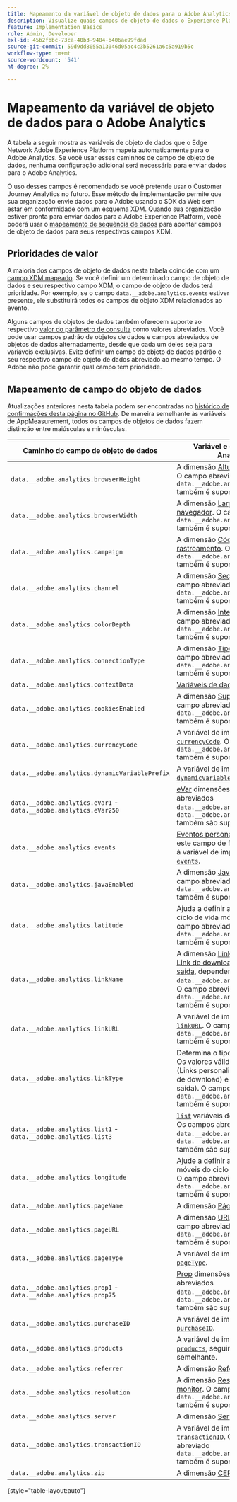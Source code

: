 ```yaml
---
title: Mapeamento da variável de objeto de dados para o Adobe Analytics
description: Visualize quais campos de objeto de dados o Experience Platform Edge mapeia automaticamente para variáveis do Analytics.
feature: Implementation Basics
role: Admin, Developer
exl-id: 45b2fbbc-73ca-40b3-9484-b406ae99fdad
source-git-commit: 59d9dd8055a13046d05ac4c3b5261a6c5a919b5c
workflow-type: tm+mt
source-wordcount: '541'
ht-degree: 2%

---
```


# Mapeamento da variável de objeto de dados para o Adobe Analytics

A tabela a seguir mostra as variáveis de objeto de dados que o Edge Network Adobe Experience Platform mapeia automaticamente para o Adobe Analytics. Se você usar esses caminhos de campo de objeto de dados, nenhuma configuração adicional será necessária para enviar dados para o Adobe Analytics.

O uso desses campos é recomendado se você pretende usar o Customer Journey Analytics no futuro. Esse método de implementação permite que sua organização envie dados para o Adobe usando o SDK da Web sem estar em conformidade com um esquema XDM. Quando sua organização estiver pronta para enviar dados para a Adobe Experience Platform, você poderá usar o [mapeamento de sequência de dados](https://experienceleague.adobe.com/en/docs/experience-platform/datastreams/data-prep#mapping) para apontar campos de objeto de dados para seus respectivos campos XDM.

## Prioridades de valor

A maioria dos campos de objeto de dados nesta tabela coincide com um [campo XDM mapeado](xdm-var-mapping.md). Se você definir um determinado campo de objeto de dados e seu respectivo campo XDM, o campo de objeto de dados terá prioridade. Por exemplo, se o campo `data.__adobe.analytics.events` estiver presente, ele substituirá todos os campos de objeto XDM relacionados ao evento.

Alguns campos de objetos de dados também oferecem suporte ao respectivo [valor do parâmetro de consulta](../validate/query-parameters.md) como valores abreviados. Você pode usar campos padrão de objetos de dados e campos abreviados de objetos de dados alternadamente, desde que cada um deles seja para variáveis exclusivas. Evite definir um campo de objeto de dados padrão e seu respectivo campo de objeto de dados abreviado ao mesmo tempo. O Adobe não pode garantir qual campo tem prioridade.

## Mapeamento de campo do objeto de dados

Atualizações anteriores nesta tabela podem ser encontradas no [histórico de confirmações desta página no GitHub](https://github.com/AdobeDocs/analytics.en/commits/main/help/implement/aep-edge/data-var-mapping.md). De maneira semelhante às variáveis de AppMeasurement, todos os campos de objetos de dados fazem distinção entre maiúsculas e minúsculas.

| Caminho do campo de objeto de dados | Variável e descrição do Analytics |
| --- | --- |
| `data.__adobe.analytics.browserHeight` | A dimensão [Altura do navegador](../../components/dimensions/browser-height.md). O campo abreviado `data.__adobe.analytics.bh` também é suportado. |
| `data.__adobe.analytics.browserWidth` | A dimensão [Largura do navegador](../../components/dimensions/browser-width.md). O campo abreviado `data.__adobe.analytics.bw` também é suportado. |
| `data.__adobe.analytics.campaign` | A dimensão [Código de rastreamento](../../components/dimensions/tracking-code.md). O campo abreviado `data.__adobe.analytics.v0` também é suportado. |
| `data.__adobe.analytics.channel` | A dimensão [Seção do site](../../components/dimensions/site-section.md). O campo abreviado `data.__adobe.analytics.ch` também é suportado. |
| `data.__adobe.analytics.colorDepth` | A dimensão [Intensidade de cor](../../components/dimensions/color-depth.md). O campo abreviado `data.__adobe.analytics.c` também é suportado. |
| `data.__adobe.analytics.connectionType` | A dimensão [Tipo de conexão](../../components/dimensions/connection-type.md). O campo abreviado `data.__adobe.analytics.ct` também é suportado. |
| `data.__adobe.analytics.contextData` | [Variáveis de dados de contexto](/help/implement/vars/page-vars/contextdata.md). |
| `data.__adobe.analytics.cookiesEnabled` | A dimensão [Suporte a cookies](../../components/dimensions/cookie-support.md). O campo abreviado `data.__adobe.analytics.k` também é suportado. |
| `data.__adobe.analytics.currencyCode` | A variável de implementação [`currencyCode`](../vars/config-vars/currencycode.md). O campo abreviado `data.__adobe.analytics.cc` também é suportado. |
| `data.__adobe.analytics.dynamicVariablePrefix` | A variável de implementação [`dynamicVariablePrefix`](../vars/config-vars/dynamicvariableprefix.md). |
| `data.__adobe.analytics.eVar1` - `data.__adobe.analytics.eVar250` | [eVar](../../components/dimensions/evar.md) dimensões. Os campos abreviados `data.__adobe.analytics.v1` - `data.__adobe.analytics.v250` também são suportados. |
| `data.__adobe.analytics.events` | [Eventos personalizados](../../components/metrics/custom-events.md). Formate este campo de forma semelhante à variável de implementação [`events`](../vars/page-vars/events/events-overview.md). |
| `data.__adobe.analytics.javaEnabled` | A dimensão [Java habilitada](../../components/dimensions/java-enabled.md). O campo abreviado `data.__adobe.analytics.v` também é suportado. |
| `data.__adobe.analytics.latitude` | Ajuda a definir as dimensões do ciclo de vida móvel [Local](../../components/dimensions/lifecycle-dimensions.md). O campo abreviado `data.__adobe.analytics.lat` também é suportado. |
| `data.__adobe.analytics.linkName` | A dimensão [Link personalizado](../../components/dimensions/custom-link.md), [Link de download](../../components/dimensions/download-link.md) ou [Link de saída](../../components/dimensions/exit-link.md), dependendo do valor em `data.__adobe.analytics.linkType`. O campo abreviado `data.__adobe.analytics.pev2` também é suportado. |
| `data.__adobe.analytics.linkURL` | A variável de implementação [`linkURL`](../vars/config-vars/linkurl.md). O campo abreviado `data.__adobe.analytics.pev1` também é suportado. |
| `data.__adobe.analytics.linkType` | Determina o tipo de link clicado. Os valores válidos incluem `o` (Links personalizados), `d` (Links de download) e `e` (Links de saída). O campo abreviado `data.__adobe.analytics.pe` também é suportado. |
| `data.__adobe.analytics.list1` - `data.__adobe.analytics.list3` | [`list`](/help/implement/vars/page-vars/list.md) variáveis de implementação. Os campos abreviados `data.__adobe.analytics.l1` - `data.__adobe.analytics.list3` também são suportados. |
| `data.__adobe.analytics.longitude` | Ajude a definir as dimensões móveis do ciclo de vida de [Local](../../components/dimensions/lifecycle-dimensions.md). O campo abreviado `data.__adobe.analytics.lon` também é suportado. |
| `data.__adobe.analytics.pageName` | A dimensão [Página](/help/components/dimensions/page.md). |
| `data.__adobe.analytics.pageURL` | A dimensão [URL da Página](/help/components/dimensions/page-url.md). O campo abreviado `data.__adobe.analytics.g` também é suportado. |
| `data.__adobe.analytics.pageType` | A variável de implementação [`pageType`](../vars/page-vars/pagetype.md). |
| `data.__adobe.analytics.prop1` - `data.__adobe.analytics.prop75` | [Prop](../../components/dimensions/prop.md) dimensões. Os campos abreviados `data.__adobe.analytics.c1` - `data.__adobe.analytics.c75` também são suportados. |
| `data.__adobe.analytics.purchaseID` | A variável de implementação [`purchaseID`](../vars/page-vars/purchaseid.md). |
| `data.__adobe.analytics.products` | A variável de implementação [`products`](../vars/page-vars/products.md), seguindo formatação semelhante. |
| `data.__adobe.analytics.referrer` | A dimensão [Referenciador](/help/components/dimensions/referrer.md). |
| `data.__adobe.analytics.resolution` | A dimensão [Resolução do monitor](../../components/dimensions/monitor-resolution.md). O campo abreviado `data.__adobe.analytics.s` também é suportado. |
| `data.__adobe.analytics.server` | A dimensão [Servidor](/help/components/dimensions/server.md). |
| `data.__adobe.analytics.transactionID` | A variável de implementação [`transactionID`](../vars/page-vars/transactionid.md). O campo abreviado `data.__adobe.analytics.xact` também é suportado. |
| `data.__adobe.analytics.zip` | A dimensão [CEP](../../components/dimensions/zip-code.md). |

{style="table-layout:auto"}
